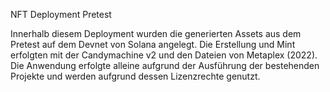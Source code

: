 NFT Deployment Pretest

Innerhalb diesem Deployment wurden die generierten Assets aus dem Pretest auf dem Devnet von Solana angelegt.
Die Erstellung und Mint erfolgten mit der Candymachine v2 und den Dateien von Metaplex (2022).
Die Anwendung erfolgte alleine aufgrund der Ausführung der bestehenden Projekte und werden aufgrund dessen Lizenzrechte genutzt.



